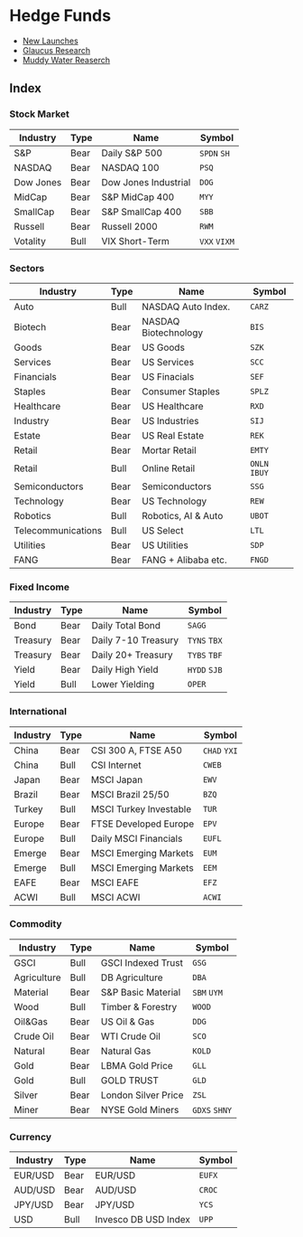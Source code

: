 # Hedge Funds


- [New Launches](http://etfdb.com/etf-launch-center/)
- [Glaucus Research](https://glaucusresearch.com/)
- [Muddy Water Reaserch](http://www.muddywatersresearch.com/)


## Index

### Stock Market

| Industry | Type | Name                | Symbol        |
| -------- | ---- | ------------------- | ------------- |
| S&P      | Bear | Daily S&P 500       | `SPDN` `SH`   |
| NASDAQ   | Bear | NASDAQ 100          | `PSQ`         |
| Dow Jones| Bear |Dow Jones Industrial | `DOG`         |
| MidCap   | Bear | S&P MidCap 400      | `MYY`         |
| SmallCap | Bear | S&P SmallCap 400    | `SBB`         |
| Russell  | Bear | Russell 2000        | `RWM`         |
| Votality | Bull | VIX Short-Term      | `VXX` `VIXM`  |

### Sectors

| Industry | Type | Name                | Symbol        |
| -------- | ---- | ------------------- | ------------- |
| Auto     | Bull | NASDAQ Auto Index.  | `CARZ`        |
| Biotech  | Bear | NASDAQ Biotechnology| `BIS`         |
| Goods    | Bear | US Goods            | `SZK`         |
| Services | Bear | US Services         | `SCC`         |
|Financials| Bear | US Finacials        | `SEF`         |
| Staples  | Bear | Consumer Staples    | `SPLZ`        |
| Healthcare|Bear | US Healthcare       | `RXD`         |
| Industry | Bear | US Industries       | `SIJ`         |
| Estate   | Bear | US Real Estate      | `REK`         |
| Retail   | Bear | Mortar Retail       | `EMTY`        |
| Retail   | Bull | Online Retail       | `ONLN` `IBUY` |
| Semiconductors | Bear |Semiconductors | `SSG`         |
|Technology| Bear | US Technology       | `REW`         |
| Robotics | Bull | Robotics, AI & Auto | `UBOT`        |
| Telecommunications| Bull | US Select  | `LTL`         |
| Utilities| Bear | US Utilities        | `SDP`         |
| FANG     | Bear | FANG + Alibaba etc. | `FNGD`        |

### Fixed Income

| Industry | Type | Name                | Symbol        |
| -------- | ---- | ------------------- | ------------- |
| Bond     | Bear | Daily Total Bond    | `SAGG`        |
| Treasury | Bear | Daily 7-10 Treasury | `TYNS` `TBX`  |
| Treasury | Bear | Daily 20+ Treasury  | `TYBS` `TBF`  |
| Yield    | Bear | Daily High Yield    | `HYDD` `SJB`  |
| Yield    | Bull | Lower Yielding      | `OPER`        |

### International

| Industry | Type | Name                | Symbol        |
| -------- | ---- | ------------------- | ------------- |
| China    | Bear | CSI 300 A, FTSE A50 | `CHAD` `YXI`  |
| China    | Bull | CSI Internet        | `CWEB`        |
| Japan    | Bear | MSCI Japan          | `EWV`         |
| Brazil   | Bear | MSCI Brazil 25/50   | `BZQ`         |
| Turkey   | Bull | MSCI Turkey Investable| `TUR`       |
| Europe   | Bear | FTSE Developed Europe| `EPV`        |
| Europe   | Bull | Daily MSCI Financials| `EUFL`       |
| Emerge   | Bear | MSCI Emerging Markets| `EUM`        |
| Emerge   | Bull | MSCI Emerging Markets| `EEM`        |
| EAFE     | Bear | MSCI EAFE           | `EFZ`         |
| ACWI     | Bull | MSCI ACWI           | `ACWI`        |

### Commodity

| Industry | Type | Name                | Symbol        |
| -------- | ---- | ------------------- | ------------- |
| GSCI     | Bull | GSCI Indexed Trust  | `GSG`         |
| Agriculture | Bull | DB Agriculture   | `DBA`         |
| Material | Bear | S&P Basic Material  | `SBM` `UYM`   |
| Wood     | Bull | Timber & Forestry   | `WOOD`        |
| Oil&Gas  | Bear | US Oil & Gas        | `DDG`         |
| Crude Oil| Bear | WTI Crude Oil       | `SCO`         |
| Natural  | Bear | Natural Gas         | `KOLD`        |
| Gold     | Bear | LBMA Gold Price     | `GLL`         |
| Gold     | Bull | GOLD TRUST          | `GLD`         |
| Silver   | Bear | London Silver Price | `ZSL`         |
| Miner    | Bear | NYSE Gold Miners    | `GDXS` `SHNY` |

### Currency

| Industry | Type | Name                | Symbol        |
| -------- | ---- | ------------------- | ------------- |
| EUR/USD  | Bear | EUR/USD             | `EUFX`        |
| AUD/USD  | Bear | AUD/USD             | `CROC`        |
| JPY/USD  | Bear | JPY/USD             | `YCS`         |
| USD      | Bull | Invesco DB USD Index| `UPP`         |